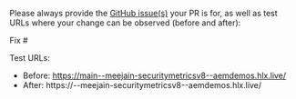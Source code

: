 Please always provide the [GitHub issue(s)](../issues) your PR is for, as well as test URLs where your change can be observed (before and after):

Fix #<gh-issue-id>

Test URLs:
- Before: https://main--meejain-securitymetricsv8--aemdemos.hlx.live/
- After: https://<branch>--meejain-securitymetricsv8--aemdemos.hlx.live/
